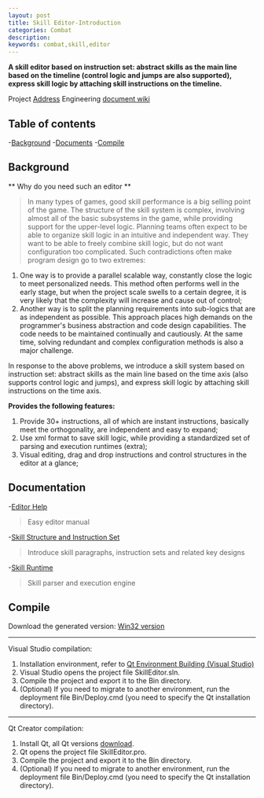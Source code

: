 ```yaml
---
layout: post
title: Skill Editor-Introduction
categories: Combat
description: 
keywords: combat,skill,editor
---
```


**A skill editor based on instruction set: abstract skills as the main line based on the timeline (control logic and jumps are also supported), express skill logic by attaching skill instructions on the timeline.**

Project [Address](https://github.com/River-Li-1024/VisualSkillEditor)
Engineering [document wiki](https://github.com/River-Li-1024/VisualSkillEditor/wiki)

## Table of contents

-[Background](#Background)
-[Documents](#Documents)
-[Compile](#Compile)

## Background

** Why do you need such an editor **
> In many types of games, good skill performance is a big selling point of the game. The structure of the skill system is complex, involving almost all of the basic subsystems in the game, while providing support for the upper-level logic. Planning teams often expect to be able to organize skill logic in an intuitive and independent way. They want to be able to freely combine skill logic, but do not want configuration too complicated. Such contradictions often make program design go to two extremes:
1. One way is to provide a parallel scalable way, constantly close the logic to meet personalized needs. This method often performs well in the early stage, but when the project scale swells to a certain degree, it is very likely that the complexity will increase and cause out of control;
2. Another way is to split the planning requirements into sub-logics that are as independent as possible. This approach places high demands on the programmer's business abstraction and code design capabilities. The code needs to be maintained continually and cautiously. At the same time, solving redundant and complex configuration methods is also a major challenge.

In response to the above problems, we introduce a skill system based on instruction set: abstract skills as the main line based on the time axis (also supports control logic and jumps), and express skill logic by attaching skill instructions on the time axis.

**Provides the following features:**

1. Provide 30+ instructions, all of which are instant instructions, basically meet the orthogonality, are independent and easy to expand;
2. Use xml format to save skill logic, while providing a standardized set of parsing and execution runtimes (extra);
3. Visual editing, drag and drop instructions and control structures in the editor at a glance;

## Documentation

-[Editor Help](https://river-li-1024-en.github.io/2020/03/13/visual-skill-editor-page-04-editor)
> Easy editor manual

-[Skill Structure and Instruction Set](https://river-li-1024-en.github.io/)
> Introduce skill paragraphs, instruction sets and related key designs

-[Skill Runtime](https://river-li-1024-en.github.io/2020/03/13/visual-skill-editor-page-02-instructions/)
> Skill parser and execution engine


## Compile

Download the generated version:
[Win32 version](https://github.com/River-Li-1024/VisualSkillEditor/tree/master/Versions)

*****
Visual Studio compilation:
1. Installation environment, refer to [Qt Environment Building (Visual Studio)](https://blog.csdn.net/liang19890820/article/details/49874033)
2. Visual Studio opens the project file SkillEditor.sln.
3. Compile the project and export it to the Bin directory.
4. (Optional) If you need to migrate to another environment, run the deployment file Bin/Deploy.cmd (you need to specify the Qt installation directory).

*****
Qt Creator compilation:
1. Install Qt, all Qt versions [download](http://download.qt.io/archive/qt/).
2. Qt opens the project file SkillEditor.pro.
3. Compile the project and export it to the Bin directory.
4. (Optional) If you need to migrate to another environment, run the deployment file Bin/Deploy.cmd (you need to specify the Qt installation directory).
